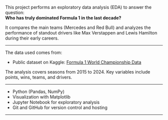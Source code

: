 
This project performs an exploratory data analysis (EDA) to answer the question:  
**Who has truly dominated Formula 1 in the last decade?**

It compares the main teams (Mercedes and Red Bull) and analyzes the performance of standout drivers like Max Verstappen and Lewis Hamilton during their early careers.

---



The data used comes from:  

- Public dataset on Kaggle: [Formula 1 World Championship Data](https://www.kaggle.com/datasets/rohanrao/formula-1-world-championship-1950-2020)

The analysis covers seasons from 2015 to 2024. Key variables include points, wins, teams, and drivers.

---

- Python (Pandas, NumPy)  
- Visualization with Matplotlib  
- Jupyter Notebook for exploratory analysis  
- Git and GitHub for version control and hosting  

---



